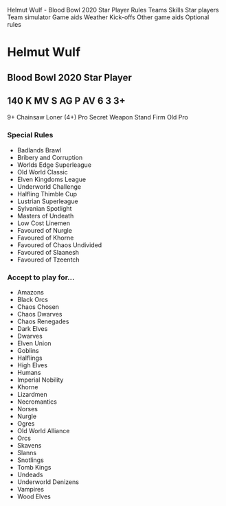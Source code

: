 ﻿
Helmut Wulf - Blood Bowl 2020 Star Player
Rules
Teams
Skills
Star players
Team simulator
Game aids
Weather
Kick-offs
Other game aids
Optional rules
# Helmut Wulf
## Blood Bowl 2020 Star Player
140 K
MV
S
AG
P
AV
6
3
3+
-
9+
Chainsaw
Loner (4+)
Pro
Secret Weapon
Stand Firm
Old Pro
### Special Rules
* Badlands Brawl
* Bribery and Corruption
* Worlds Edge Superleague
* Old World Classic
* Elven Kingdoms League
* Underworld Challenge
* Halfling Thimble Cup
* Lustrian Superleague
* Sylvanian Spotlight
* Masters of Undeath
* Low Cost Linemen
* Favoured of Nurgle
* Favoured of Khorne
* Favoured of Chaos Undivided
* Favoured of Slaanesh
* Favoured of Tzeentch
### Accept to play for...
* Amazons
* Black Orcs
* Chaos Chosen
* Chaos Dwarves
* Chaos Renegades
* Dark Elves
* Dwarves
* Elven Union
* Goblins
* Halflings
* High Elves
* Humans
* Imperial Nobility
* Khorne
* Lizardmen
* Necromantics
* Norses
* Nurgle
* Ogres
* Old World Alliance
* Orcs
* Skavens
* Slanns
* Snotlings
* Tomb Kings
* Undeads
* Underworld Denizens
* Vampires
* Wood Elves